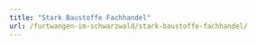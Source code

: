 ```yaml
---
title: "Stark Baustoffe Fachhandel"
url: /furtwangen-im-schwarzwald/stark-baustoffe-fachhandel/
---
```

